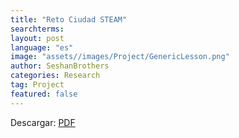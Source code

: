 ```yaml
---
title: "Reto Ciudad STEAM"
searchterms:
layout: post
language: "es"
image: "assets//images/Project/GenericLesson.png"
author: SeshanBrothers
categories: Research
tag: Project
featured: false
---
```


Descargar: <a href="/translations/es/Project/RetoCiudadSTEAM.pdf">PDF</a> 

